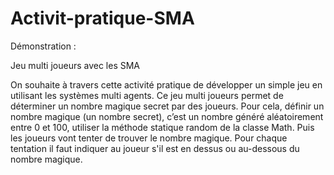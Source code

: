 # Activit-pratique-SMA

Démonstration : 

Jeu multi joueurs avec les SMA 

On souhaite à travers cette activité pratique de développer un simple jeu en utilisant les
systèmes multi agents. Ce jeu multi joueurs permet de déterminer un nombre magique
secret par des joueurs. Pour cela, définir un nombre magique (un nombre secret), c’est un
nombre généré aléatoirement entre 0 et 100, utiliser la méthode statique random de la classe
Math. Puis les joueurs vont tenter de trouver le nombre magique. Pour chaque tentation il
faut indiquer au joueur s'il est en dessus ou au-dessous du nombre magique.

